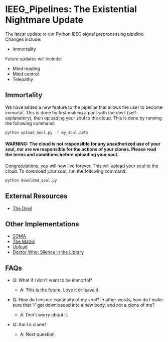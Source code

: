 # IEEG_Pipelines: The Existential Nightmare Update

The latest update to our Python IEEG signal preprocessing pipeline. Changes include:
- Immortality

Future updates will include:
- Mind reading
- Mind control
- Telepathy

## Immortality
We have added a new feature to the pipeline that allows the user to become immortal. This is done by first making a pact with the devil (self-explanatory), then uploading your soul to the cloud. This is done by running the following command:
```bash
python upload_soul.py -f my_soul.pptx
```
#### WARNING: The cloud is not responsible for any unauthorized use of your soul, nor are we responsible for the actions of your clones. Please read the terms and conditions before uploading your soul.

Congratulations, you will now live forever. This will upload your soul to the cloud. To download your soul, run the following command:

```bash
python download_soul.py
```

## External Resources

- [The Devil](https://en.wikipedia.org/wiki/Devil)

## Other Implementations

- [SOMA](https://store.steampowered.com/app/282140/SOMA/)
- [The Matrix](https://www.imdb.com/title/tt0133093/)
- [Upload](https://www.imdb.com/title/tt7826376/)
- [Doctor Who: Silence in the Library](https://en.wikipedia.org/wiki/Silence_in_the_Library#Plot)

## FAQs

- Q: What if I don't want to be immortal?
  - A: This is the future. Love it or leave it.


- Q: How do I ensure continuity of my soul? In other words, how do I make sure that 'I' get downloaded into a new body, and not a clone of me?
  - A: Don't worry about it.


- Q: Am I a clone?
  - A: Next question.
